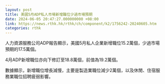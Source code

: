 ```yaml
---
layout: post
title: 美國5月ADP私人市場新增職位少過市場預期
date: 2024-06-05 20:47:27.000000000 +08:00
link: https://news.rthk.hk/rthk/ch/component/k2/1756242-20240605.htm
categories: rthk
---
```


人力資源服務公司ADP報告顯示，美國5月私人企業新增職位15.2萬個，少過市場預期的17.5萬個。

4月ADP新增職位亦向下修訂至18.8萬個，前值為19.2萬個。

數據顯示，新增職位增長減慢，主要是製造業職位減少2萬個，以及休閒、住宿服務業職位招聘疲弱影響。
